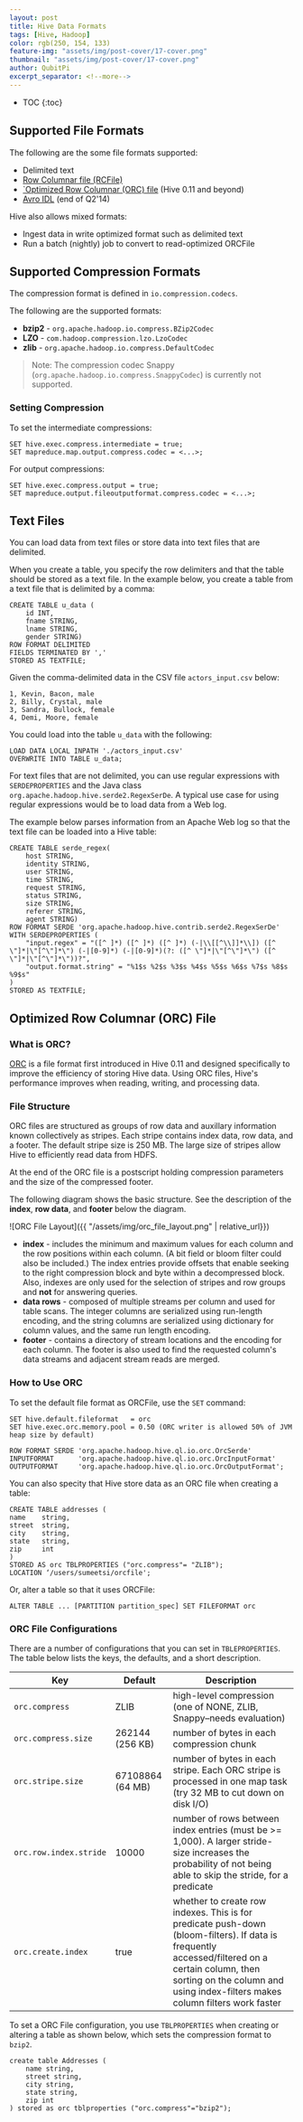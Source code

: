 ```yaml
---
layout: post
title: Hive Data Formats
tags: [Hive, Hadoop]
color: rgb(250, 154, 133)
feature-img: "assets/img/post-cover/17-cover.png"
thumbnail: "assets/img/post-cover/17-cover.png"
author: QubitPi
excerpt_separator: <!--more-->
---
```


<!--more-->

* TOC
{:toc}

## Supported File Formats

The following are the some file formats supported:

* Delimited text
* [Row Columnar file (RCFile)](http://en.wikipedia.org/wiki/RCFile)
* [`Optimized Row Columnar (ORC) file](https://cwiki.apache.org/confluence/display/Hive/LanguageManual%20ORC#LanguageManualORC-ORCFiles) (Hive 0.11 and beyond)
* [Avro IDL](http://avro.apache.org/docs/1.7.5/idl.html) (end of Q2'14)

Hive also allows mixed formats:

* Ingest data in write optimized format such as delimited text
* Run a batch (nightly) job to convert to read-optimized ORCFile

## Supported Compression Formats

The compression format is defined in `io.compression.codecs`.

The following are the supported formats:

* **bzip2** - `org.apache.hadoop.io.compress.BZip2Codec`
* **LZO** - `com.hadoop.compression.lzo.LzoCodec`
* **zlib** - `org.apache.hadoop.io.compress.DefaultCodec`

>Note: The compression codec Snappy (`org.apache.hadoop.io.compress.SnappyCodec`) is currently not supported.

### Setting Compression

To set the intermediate compressions:

    SET hive.exec.compress.intermediate = true;
    SET mapreduce.map.output.compress.codec = <...>;

For output compressions:

    SET hive.exec.compress.output = true;
    SET mapreduce.output.fileoutputformat.compress.codec = <...>;

## Text Files

You can load data from text files or store data into text files that are delimited. 

When you create a table, you specify the row delimiters and that the table should be stored as a text file. In the
example below, you create a table from a text file that is delimited by a comma:

    CREATE TABLE u_data (
        id INT,
        fname STRING,
        lname STRING,
        gender STRING)
    ROW FORMAT DELIMITED
    FIELDS TERMINATED BY ','
    STORED AS TEXTFILE;

Given the comma-delimited data in the CSV file `actors_input.csv` below:

    1, Kevin, Bacon, male
    2, Billy, Crystal, male
    3, Sandra, Bullock, female
    4, Demi, Moore, female

You could load into the table `u_data` with the following:

    LOAD DATA LOCAL INPATH './actors_input.csv'
    OVERWRITE INTO TABLE u_data; 

For text files that are not delimited, you can use regular expressions with `SERDEPROPERTIES` and the Java class
`org.apache.hadoop.hive.serde2.RegexSerDe`. A typical use case for using regular expressions would be to load data
from a Web log.

The example below parses information from an Apache Web log so that the text file can be loaded into a Hive table:

    CREATE TABLE serde_regex(
        host STRING,
        identity STRING,
        user STRING,
        time STRING,
        request STRING,
        status STRING,
        size STRING,
        referer STRING,
        agent STRING)
    ROW FORMAT SERDE 'org.apache.hadoop.hive.contrib.serde2.RegexSerDe'
    WITH SERDEPROPERTIES (
        "input.regex" = "([^ ]*) ([^ ]*) ([^ ]*) (-|\\[[^\\]]*\\]) ([^ \"]*|\"[^\"]*\") (-|[0-9]*) (-|[0-9]*)(?: ([^ \"]*|\"[^\"]*\") ([^ \"]*|\"[^\"]*\"))?",
        "output.format.string" = "%1$s %2$s %3$s %4$s %5$s %6$s %7$s %8$s %9$s"
    )
    STORED AS TEXTFILE;

## Optimized Row Columnar (ORC) File 

### What is ORC?

[ORC](https://cwiki.apache.org/confluence/display/Hive/LanguageManual%20ORC#LanguageManualORC-ORCFiles) is a file
format first introduced in Hive 0.11 and designed specifically to improve the efficiency of storing Hive data. Using ORC
files, Hive's performance improves when reading, writing, and processing data.

### File Structure

ORC files are structured as groups of row data and auxillary information known collectively as stripes. Each stripe
contains index data, row data, and a footer. The default stripe size is 250 MB. The large size of stripes allow Hive to
efficiently read data from HDFS.

At the end of the ORC file is a postscript holding compression parameters and the size of the compressed footer.

The following diagram shows the basic structure. See the description of the **index**, **row data**, and **footer**
below the diagram.

![ORC File Layout]({{ "/assets/img/orc_file_layout.png" | relative_url}})

* **index** - includes the minimum and maximum values for each column and the row positions within each column. (A bit
  field or bloom filter could also be included.) The index entries provide offsets that enable seeking to the right
  compression block and byte within a decompressed block. Also, indexes are only used for the selection of stripes and
  row groups and **not** for answering queries.
* **data rows** - composed of multiple streams per column and used for table scans. The integer columns are serialized
  using run-length encoding, and the string columns are serialized using dictionary for column values, and the same run
  length encoding.
* **footer** - contains a directory of stream locations and the encoding for each column. The footer is also used to
  find the requested column's data streams and adjacent stream reads are merged.

### How to Use ORC

To set the default file format as ORCFile, use the `SET` command:

    SET hive.default.fileformat   = orc
    SET hive.exec.orc.memory.pool = 0.50 (ORC writer is allowed 50% of JVM heap size by default)

    ROW FORMAT SERDE 'org.apache.hadoop.hive.ql.io.orc.OrcSerde'
    INPUTFORMAT      'org.apache.hadoop.hive.ql.io.orc.OrcInputFormat' 
    OUTPUTFORMAT     'org.apache.hadoop.hive.ql.io.orc.OrcOutputFormat';

You can also specity that Hive store data as an ORC file when creating a table:

    CREATE TABLE addresses ( 
    name 	string, 
    street 	string, 
    city 	string, 
    state 	string, 
    zip 	int 
    ) 
    STORED AS orc TBLPROPERTIES ("orc.compress"= "ZLIB");
    LOCATION ‘/users/sumeetsi/orcfile';

Or, alter a table so that it uses ORCFile:
    
    ALTER TABLE ... [PARTITION partition_spec] SET FILEFORMAT orc
    
### ORC File Configurations

There are a number of configurations that you can set in `TBLEPROPERTIES`. The table below lists the keys,
the defaults, and a short description.

| Key                    | Default          | Description                                                                                                                                                                                                                      |
|------------------------|------------------|----------------------------------------------------------------------------------------------------------------------------------------------------------------------------------------------------------------------------------|
| `orc.compress`         | ZLIB             | high-level compression (one of NONE, ZLIB, Snappy–needs evaluation)                                                                                                                                                              |
| `orc.compress.size`    | 262144 (256 KB)  | number of bytes in each compression chunk                                                                                                                                                                                        |
| `orc.stripe.size`      | 67108864 (64 MB) | number of bytes in each stripe. Each ORC stripe is processed in one map task (try 32 MB to cut down on disk I/O)                                                                                                                 |
| `orc.row.index.stride` | 10000            | number of rows between index entries (must be >= 1,000). A larger stride-size increases the probability of not being able to skip the stride, for a predicate                                                                    |
| `orc.create.index`     | true             | whether to create row indexes. This is for predicate push-down (bloom-filters). If data is frequently accessed/filtered on a certain column, then sorting on the column and using index-filters makes column filters work faster |

To set a ORC File configuration, you use `TBLPROPERTIES` when creating or altering a table as shown below, which sets
the compression format to `bzip2`.

    create table Addresses (
        name string,
        street string,
        city string,
        state string,
        zip int
    ) stored as orc tblproperties ("orc.compress"="bzip2");

